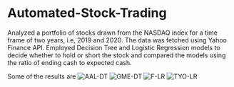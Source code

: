 # Automated-Stock-Trading
Analyzed a portfolio of stocks drawn from the NASDAQ index for a time frame of two years, i.e, 2019 and 2020. The data was fetched using Yahoo Finance API. Employed Decision Tree and Logistic Regression models to decide whether to hold or short the stock and compared the models using the ratio of ending cash to expected cash.

Some of the results are ![AAL-DT](https://user-images.githubusercontent.com/45733974/132856202-602d84ce-d95a-4b1d-bdba-ccd85776be5f.png)
![GME-DT](https://user-images.githubusercontent.com/45733974/132856332-667bc477-c64c-4142-a15d-4ec29bf39320.png)
![F-LR](https://user-images.githubusercontent.com/45733974/132856530-a3931500-955d-4bd5-aef5-ef2eb28d2e64.png)
![TYO-LR](https://user-images.githubusercontent.com/45733974/132856556-e8758bb6-6e0c-4439-80ac-ead974657ab2.png)
